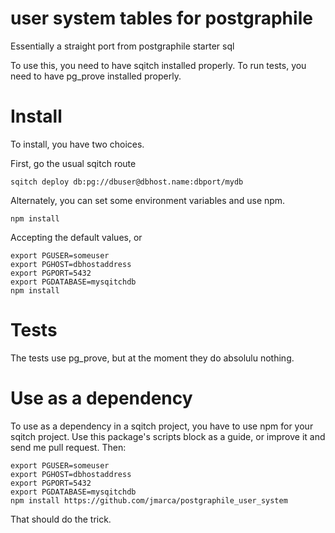 # user system tables for postgraphile

Essentially a straight port from postgraphile starter sql

To use this, you need to have sqitch installed properly.  To run tests,
you need to have pg_prove installed properly.

# Install

To install, you have two choices.

First, go the usual sqitch route

```
sqitch deploy db:pg://dbuser@dbhost.name:dbport/mydb
```

Alternately, you can set some environment variables and use npm.

```
npm install
```

Accepting the default values, or

```
export PGUSER=someuser
export PGHOST=dbhostaddress
export PGPORT=5432
export PGDATABASE=mysqitchdb
npm install
```

# Tests

The tests use pg_prove, but at the moment they do absolulu nothing.

# Use as a dependency

To use as a dependency in a sqitch project, you have to use npm for
your sqitch project.  Use this package's scripts block as a guide, or
improve it and send me  pull request.  Then:

```
export PGUSER=someuser
export PGHOST=dbhostaddress
export PGPORT=5432
export PGDATABASE=mysqitchdb
npm install https://github.com/jmarca/postgraphile_user_system
```

That should do the trick.
